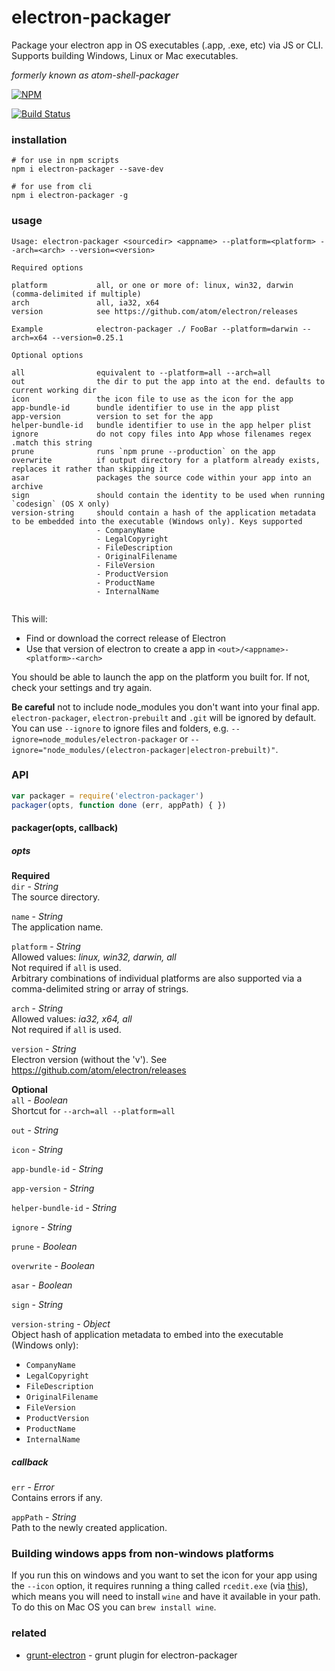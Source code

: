 # electron-packager

Package your electron app in OS executables (.app, .exe, etc) via JS or CLI. Supports building Windows, Linux or Mac executables.

*formerly known as atom-shell-packager*

[![NPM](https://nodei.co/npm/electron-packager.png)](https://nodei.co/npm/electron-packager/)

[![Build Status](https://travis-ci.org/maxogden/electron-packager.svg?branch=master)](https://travis-ci.org/maxogden/electron-packager)

### installation

```
# for use in npm scripts
npm i electron-packager --save-dev

# for use from cli
npm i electron-packager -g
```

### usage

```
Usage: electron-packager <sourcedir> <appname> --platform=<platform> --arch=<arch> --version=<version>
  
Required options

platform           all, or one or more of: linux, win32, darwin (comma-delimited if multiple)
arch               all, ia32, x64
version            see https://github.com/atom/electron/releases
                  
Example            electron-packager ./ FooBar --platform=darwin --arch=x64 --version=0.25.1

Optional options

all                equivalent to --platform=all --arch=all
out                the dir to put the app into at the end. defaults to current working dir
icon               the icon file to use as the icon for the app
app-bundle-id      bundle identifier to use in the app plist
app-version        version to set for the app
helper-bundle-id   bundle identifier to use in the app helper plist
ignore             do not copy files into App whose filenames regex .match this string
prune              runs `npm prune --production` on the app
overwrite          if output directory for a platform already exists, replaces it rather than skipping it
asar               packages the source code within your app into an archive
sign               should contain the identity to be used when running `codesign` (OS X only)
version-string     should contain a hash of the application metadata to be embedded into the executable (Windows only). Keys supported
                   - CompanyName
                   - LegalCopyright
                   - FileDescription
                   - OriginalFilename
                   - FileVersion
                   - ProductVersion
                   - ProductName
                   - InternalName
                   

```

This will:

- Find or download the correct release of Electron
- Use that version of electron to create a app in `<out>/<appname>-<platform>-<arch>`

You should be able to launch the app on the platform you built for. If not, check your settings and try again.

**Be careful** not to include node_modules you don't want into your final app. `electron-packager`, `electron-prebuilt` and `.git` will be ignored by default. You can use `--ignore` to ignore files and folders, e.g. `--ignore=node_modules/electron-packager` or `--ignore="node_modules/(electron-packager|electron-prebuilt)"`.

### API
```javascript
var packager = require('electron-packager')
packager(opts, function done (err, appPath) { })
```
#### packager(opts, callback)

##### opts
**Required**  
`dir` - *String*  
The source directory.

`name` - *String*  
The application name.

`platform` - *String*  
Allowed values: *linux, win32, darwin, all*  
Not required if `all` is used.  
Arbitrary combinations of individual platforms are also supported via a comma-delimited string or array of strings.

`arch` - *String*  
Allowed values: *ia32, x64, all*  
Not required if `all` is used.

`version` - *String*  
Electron version (without the 'v'). See https://github.com/atom/electron/releases

**Optional**  
`all` - *Boolean*  
Shortcut for `--arch=all --platform=all`

`out` - *String*

`icon` - *String*

`app-bundle-id` - *String*

`app-version` - *String*

`helper-bundle-id` - *String*

`ignore` - *String*

`prune` - *Boolean*

`overwrite` - *Boolean*

`asar` - *Boolean*

`sign` - *String*

`version-string` - *Object*  
Object hash of application metadata to embed into the executable (Windows only):  
* `CompanyName`
* `LegalCopyright`
* `FileDescription`
* `OriginalFilename`
* `FileVersion`
* `ProductVersion`
* `ProductName`
* `InternalName`

##### callback

`err` - *Error*  
Contains errors if any.

`appPath` - *String*  
Path to the newly created application.

### Building windows apps from non-windows platforms

If you run this on windows and you want to set the icon for your app using the `--icon` option, it requires running a thing called `rcedit.exe` (via [this](https://github.com/atom/node-rcedit)), which means you will need to install `wine` and have it available in your path. To do this on Mac OS you can `brew install wine`.

### related

- [grunt-electron](https://github.com/sindresorhus/grunt-electron) - grunt plugin for electron-packager